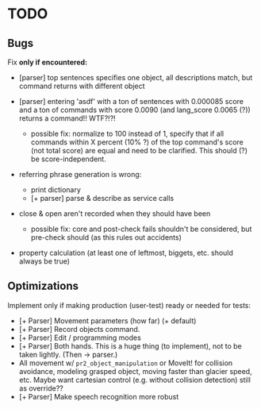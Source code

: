 # TODO

## Bugs
Fix **only if encountered:**

- [parser] top sentences specifies one object, all descriptions match, but command returns with different object

- [parser] entering 'asdf' with a ton of sentences with 0.000085 score and a ton of commands with score 0.0090 (and lang_score 0.0065 (?)) returns a command!! WTF?!?!
	- possible fix: normalize to 100 instead of 1, specify that if all commands within X percent (10% ?) of the top command's score (not total score) are equal and need to be clarified. This should (?) be score-independent.

- referring phrase generation is wrong:
	- print dictionary
	- [+ parser] parse & describe as service calls

- close & open aren't recorded when they should have been
	- possible fix: core and post-check fails shouldn't be considered, but pre-check should (as this rules out accidents)

- property calculation (at least one of leftmost, biggets, etc. should always be true)

## Optimizations
Implement only if making production (user-test) ready or needed for tests:
- [+ Parser] Movement parameters (how far) (+ default)
- [+ Parser] Record objects command.
- [+ Parser] Edit / programming modes
- [+ Parser] Both hands. This is a huge thing (to implement), not to be taken lightly. (Then -> parser.)
- All movement w/ `pr2_object_manipulation` or MoveIt! for collision avoidance, modeling grasped object, moving faster than glacier speed, etc. Maybe want cartesian control (e.g. without collision detection) still as override??
- [+ Parser] Make speech recognition more robust
